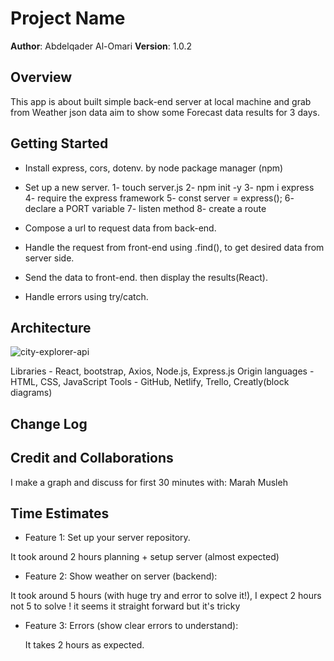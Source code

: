 # Project Name

**Author**: Abdelqader Al-Omari
**Version**: 1.0.2

## Overview

This app is about built simple back-end server at local machine and grab from Weather json data aim to show some Forecast data results for 3 days.

## Getting Started

- Install express, cors, dotenv. by node package manager (npm)

- Set up a new server.
  1- touch server.js
  2- npm init -y
  3- npm i express
  4- require the express framework
  5- const server = express();
  6- declare a PORT variable
  7- listen method
  8- create a route

- Compose a url to request data from back-end.

- Handle the request from front-end using .find(),
  to get desired data from server side.

- Send the data to front-end. then display the results(React).

- Handle errors using try/catch.

## Architecture

![city-explorer-api](https://i.ibb.co/jWRvvzx/city-explorer-api.png)

Libraries - React, bootstrap, Axios, Node.js, Express.js
Origin languages - HTML, CSS, JavaScript
Tools - GitHub, Netlify, Trello, Creatly(block diagrams)

## Change Log

<!-- Use this area to document the iterative changes made to your application as each feature is successfully implemented. Use time stamps. Here's an example:

01-01-2001 4:59pm - Application now has a fully-functional express server, with a GET route for the location resource. -->

## Credit and Collaborations

I make a graph and discuss for first 30 minutes with: Marah Musleh

## Time Estimates

- Feature 1: Set up your server repository.

It took around 2 hours planning + setup server (almost expected)

- Feature 2: Show weather on server (backend):

It took around 5 hours (with huge try and error to solve it!),
I expect 2 hours not 5 to solve ! it seems it straight forward but it's tricky

- Feature 3: Errors (show clear errors to understand):

  It takes 2 hours as expected.
